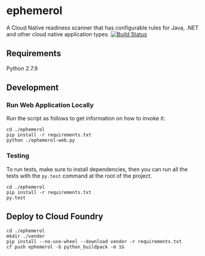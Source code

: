 # ephemerol
A Cloud Native readiness scanner that has configurable rules for Java, .NET and other cloud native application types.
[![Build Status](https://travis-ci.org/Pivotal-Field-Engineering/ephemerol.svg?branch=master)](https://travis-ci.org/Pivotal-Field-Engineering/ephemerol)

## Requirements
Python 2.7.9

## Development
### Run Web Application Locally
Run the script as follows to get information on how to invoke it:
```
cd ./ephemerol
pip install -r requirements.txt
python ./ephemerol-web.py

```

### Testing
To run tests, make sure to install dependencies, then you can run all the tests with the `py.test` command at the root of the project.
```
cd ./ephemerol
pip install -r requirements.txt
py.test
```

## Deploy to Cloud Foundry
```
cd ./ephemerol
mkdir ./vendor
pip install --no-use-wheel --download vendor -r requirements.txt
cf push ephemerol -b python_buildpack -m 1G
```
